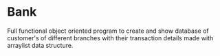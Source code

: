 # Bank
Full functional object oriented program to create and show database of customer's of different branches with their transaction details made with arraylist data structure.
